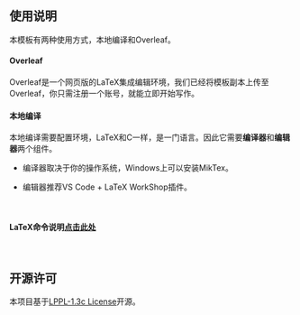 ## 使用说明

本模板有两种使用方式，本地编译和Overleaf。

#### Overleaf

Overleaf是一个网页版的LaTeX集成编辑环境，我们已经将模板副本上传至Overleaf，你只需注册一个账号，就能立即开始写作。

#### 本地编译

本地编译需要配置环境，LaTeX和C一样，是一门语言。因此它需要**编译器**和**编辑器**两个组件。

+   编译器取决于你的操作系统，Windows上可以安装MikTex。

+   编辑器推荐VS Code + LaTeX WorkShop插件。

<br>

#### LaTeX命令说明[点击此处](latex_cmd.md)

<br>

## 开源许可

本项目基于[LPPL-1.3c License](https://github.com/blueloveTH/cucthesis/blob/main/License)开源。